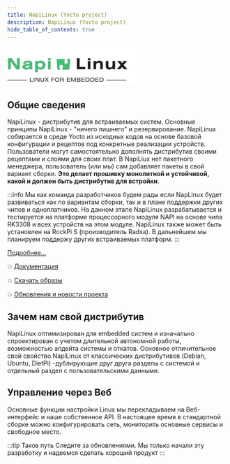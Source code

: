 ```yaml
---
title: NapiLinux (Yocto project)
description: NapiLinux (Yocto project)
hide_table_of_contents: true
---
```


![NapiLinux](img-logo/logo-2.png)

## Общие сведения

NapiLinux - дистрибутив для встраиваемых систем. Основные принципы NapiLinux - "ничего лишнего" и резервирование.  NapiLinux собирается в среде Yocto из исходных кодов на основе базовой конфигурации и рецептов под конкретные реализации устройств. Пользователи могут самостоятельно 
дополнять дистрибутив своими рецептами и слоями для своих плат. В NapiLiux нет пакетного менеджера, пользователь (или мы) сам добавляет пакеты в свой вариант сборки. **Это делает прошивку монолитной и устойчивой, какой и должен быть дистрибутив для встройки**.

:::info
Мы как команда разработчиков будем рады если NapLinux будет развиваться как по вариантам сборки, так и в плане поддержки других чипов и одноплатников. На данном этапе NapiLinux разрабатывается и тестируется на платформе процессорного модуля NAPI на основе чипа RK3308 и всех
устройств на этом модуле. NapiLinux также может быть установлен на RockPi S (производитель Radxa). В дальнейшем мы планируем поддержу других встраиваемых платформ.
:::

[Подробнее...](/docs/arch/)

:boom: [Документация](/docs/)

:boom: [Скачать образы](/download/)

:boom: [Обновления и новости проекта](/blog/)

## Зачем нам свой дистрибутив

NapiLinux оптимизирован для embedded систем и изначально спроектирован с учетом длительной автономной работы, возможностью апдейта системы и откатов. Основное отличительное свой свойство NapiLinux от классических дистрибутивов (Debian, Ubuntu, DietPi) -дублирующие друг друга разделы с системой и отдельный раздел с пользовательскими данными.

## Управление через Веб

Основные функции настройки Linux мы перекладываем на Веб-интерфейс и наше собственное API. В настоящее время в стандартной сборке можно конфигурировать сеть, мониторить основные сервисы и свободное место.

:::tip Таков путь
Следите за обновлениями. Мы только начали эту разработку и надеемся сделать хороший продукт
:::
